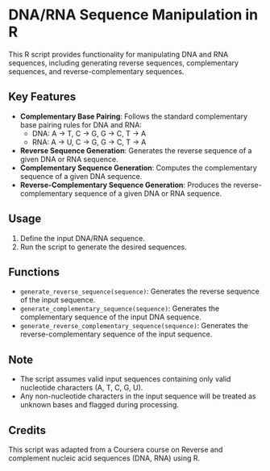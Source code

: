 # DNA/RNA Sequence Manipulation in R

This R script provides functionality for manipulating DNA and RNA sequences, including generating reverse sequences, complementary sequences, and reverse-complementary sequences.

## Key Features

- **Complementary Base Pairing**: Follows the standard complementary base pairing rules for DNA and RNA:
  - DNA: A -> T, C -> G, G -> C, T -> A
  - RNA: A -> U, C -> G, G -> C, T -> A
- **Reverse Sequence Generation**: Generates the reverse sequence of a given DNA or RNA sequence.
- **Complementary Sequence Generation**: Computes the complementary sequence of a given DNA sequence.
- **Reverse-Complementary Sequence Generation**: Produces the reverse-complementary sequence of a given DNA or RNA sequence.

## Usage

1. Define the input DNA/RNA sequence.
2. Run the script to generate the desired sequences.

## Functions

- `generate_reverse_sequence(sequence)`: Generates the reverse sequence of the input sequence.
- `generate_complementary_sequence(sequence)`: Generates the complementary sequence of the input DNA sequence.
- `generate_reverse_complementary_sequence(sequence)`: Generates the reverse-complementary sequence of the input sequence.

## Note

- The script assumes valid input sequences containing only valid nucleotide characters (A, T, C, G, U).
- Any non-nucleotide characters in the input sequence will be treated as unknown bases and flagged during processing.

## Credits

This script was adapted from a Coursera course on Reverse and complement nucleic acid sequences (DNA, RNA) using R.
